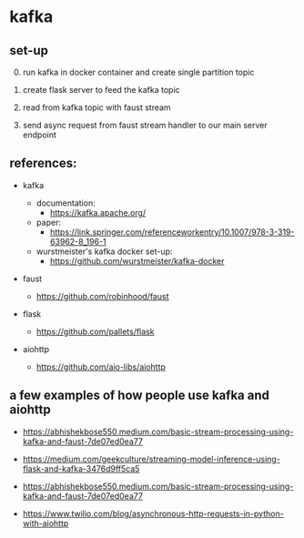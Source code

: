 # kafka

## set-up
0. run kafka in docker container and create single partition topic

1. create flask server to feed the kafka topic

2. read from kafka topic with faust stream

3. send async request from faust stream handler to our main server endpoint

## references:
- kafka
  - documentation: 
    - https://kafka.apache.org/
  - paper:
    - https://link.springer.com/referenceworkentry/10.1007/978-3-319-63962-8_196-1
  - wurstmeister's kafka docker set-up:
    - https://github.com/wurstmeister/kafka-docker

- faust
  - https://github.com/robinhood/faust

- flask
  - https://github.com/pallets/flask
   
- aiohttp
  - https://github.com/aio-libs/aiohttp

## a few examples of how people use kafka and aiohttp
- https://abhishekbose550.medium.com/basic-stream-processing-using-kafka-and-faust-7de07ed0ea77

- https://medium.com/geekculture/streaming-model-inference-using-flask-and-kafka-3476d9ff5ca5
  
- https://abhishekbose550.medium.com/basic-stream-processing-using-kafka-and-faust-7de07ed0ea77
  
- https://www.twilio.com/blog/asynchronous-http-requests-in-python-with-aiohttp 
 
